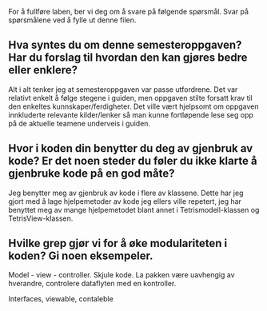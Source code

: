 For å fullføre laben, ber vi deg om å svare på følgende spørsmål. Svar på spørsmålene ved å fylle ut denne filen.

## Hva syntes du om denne semesteroppgaven? Har du forslag til hvordan den kan gjøres bedre eller enklere?

Alt i alt tenker jeg at semesteroppgaven var passe utfordrene. Det var relativt enkelt å følge stegene i guiden, men
oppgaven stilte forsatt krav til den enkeltes kunnskaper/ferdigheter. Det ville vært hjelpsomt om oppgaven innkluderte relevante 
kilder/lenker så man kunne fortløpende lese seg opp på de aktuelle teamene underveis i guiden. 

## Hvor i koden din benytter du deg av gjenbruk av kode? Er det noen steder du føler du ikke klarte å gjenbruke kode på en god måte?

Jeg benytter meg av gjenbruk av kode i flere av klassene. Dette har jeg gjort med å lage hjelpemetoder av kode jeg ellers ville repetert, jeg har benyttet meg av mange hjelpemetodet blant annet i Tetrismodell-klassen og TetrisView-klassen. 


## Hvilke grep gjør vi for å øke modulariteten i koden? Gi noen eksempeler.

Model - view - controller. Skjule kode. La pakken være uavhengig av hverandre, controlere dataflyten med en kontroller.

<!-- ditt svar her  -->  Interfaces, viewable, contaleble 